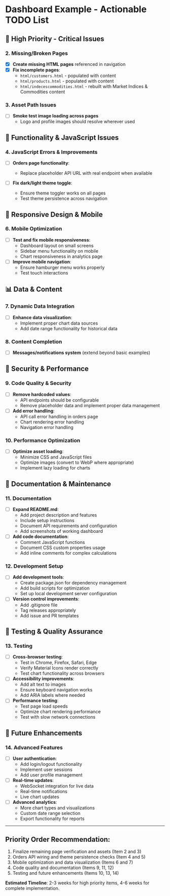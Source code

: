 # Dashboard Example - Actionable TODO List

## 🚨 High Priority - Critical Issues

### 2. Missing/Broken Pages
- [x] **Create missing HTML pages** referenced in navigation
- [x] **Fix incomplete pages**:
  - `html/customers.html` - populated with content
  - `html/products.html` - populated with content
  - `html/indecescommodities.html` - rebuilt with Market Indices & Commodities content

### 3. Asset Path Issues
- [ ] **Smoke test image loading across pages**
  - Logo and profile images should resolve wherever used

## 🔧 Functionality & JavaScript Issues

### 4. JavaScript Errors & Improvements
- [ ] **Orders page functionality**:
  - Replace placeholder API URL with real endpoint when available

- [ ] **Fix dark/light theme toggle**:
  - Ensure theme toggler works on all pages
  - Test theme persistence across navigation

## 📱 Responsive Design & Mobile
### 6. Mobile Optimization
- [ ] **Test and fix mobile responsiveness**:
  - Dashboard layout on small screens
  - Sidebar menu functionality on mobile
  - Chart responsiveness in analytics page
- [ ] **Improve mobile navigation**:
  - Ensure hamburger menu works properly
  - Test touch interactions

## 📊 Data & Content
### 7. Dynamic Data Integration
- [ ] **Enhance data visualization**:
  - Implement proper chart data sources
  - Add date range functionality for historical data

### 8. Content Completion
- [ ] **Messages/notifications system** (extend beyond basic examples)

## 🔐 Security & Performance
### 9. Code Quality & Security
- [ ] **Remove hardcoded values**:
  - API endpoints should be configurable
  - Remove placeholder data and implement proper data management
- [ ] **Add error handling**:
  - API call error handling in orders page
  - Chart rendering error handling
  - Navigation error handling

### 10. Performance Optimization
- [ ] **Optimize asset loading**:
  - Minimize CSS and JavaScript files
  - Optimize images (convert to WebP where appropriate)
  - Implement lazy loading for charts

## 📝 Documentation & Maintenance
### 11. Documentation
- [ ] **Expand README.md**:
  - Add project description and features
  - Include setup instructions
  - Document API requirements and configuration
  - Add screenshots of working dashboard
- [ ] **Add code documentation**:
  - Comment JavaScript functions
  - Document CSS custom properties usage
  - Add inline comments for complex calculations

### 12. Development Setup
- [ ] **Add development tools**:
  - Create package.json for dependency management
  - Add build scripts for optimization
  - Set up local development server configuration
- [ ] **Version control improvements**:
  - Add .gitignore file
  - Tag releases appropriately
  - Add issue and PR templates

## 🧪 Testing & Quality Assurance
### 13. Testing
- [ ] **Cross-browser testing**:
  - Test in Chrome, Firefox, Safari, Edge
  - Verify Material Icons render correctly
  - Test chart functionality across browsers
- [ ] **Accessibility improvements**:
  - Add alt text to images
  - Ensure keyboard navigation works
  - Add ARIA labels where needed
- [ ] **Performance testing**:
  - Test page load speeds
  - Optimize chart rendering performance
  - Test with slow network connections

## 🚀 Future Enhancements
### 14. Advanced Features
- [ ] **User authentication**:
  - Add login/logout functionality
  - Implement user sessions
  - Add user profile management
- [ ] **Real-time updates**:
  - WebSocket integration for live data
  - Real-time notifications
  - Live chart updates
- [ ] **Advanced analytics**:
  - More chart types and visualizations
  - Custom date range selection
  - Export functionality for reports

---

## Priority Order Recommendation:
1. Finalize remaining page verification and assets (Item 2 and 3)
2. Orders API wiring and theme persistence checks (Item 4 and 5)
3. Mobile optimization and data visualization (Items 6 and 7)
4. Code quality and documentation (Items 9, 11, 12)
5. Testing and future enhancements (Items 10, 13, 14)

**Estimated Timeline**: 2-3 weeks for high priority items, 4-6 weeks for complete implementation.